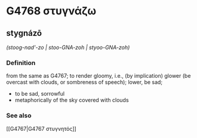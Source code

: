 # G4768 στυγνάζω

## stygnázō

_(stoog-nad'-zo | stoo-GNA-zoh | styoo-GNA-zoh)_

### Definition

from the same as G4767; to render gloomy, i.e., (by implication) glower (be overcast with clouds, or sombreness of speech); lower, be sad; 

- to be sad, sorrowful
- metaphorically of the sky covered with clouds

### See also

[[G4767|G4767 στυγνητός]]
